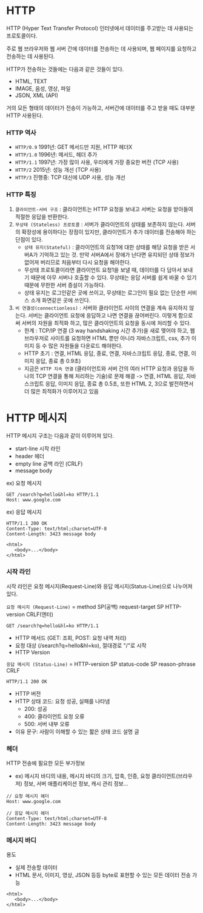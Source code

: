 # HTTP
HTTP (Hyper Text Transfer Protocol) 인터넷에서 데이터를 주고받는 데 사용되는 프로토콜이다.

주로 웹 브라우저와 웹 서버 간에 데이터를 전송하는 데 사용되며, 웹 페이지를 요청하고 전송하는 데 사용된다.

HTTP가 전송하는 것들에는 다음과 같은 것들이 있다.
- HTML, TEXT
- IMAGE, 음성, 영상, 파일
- JSON, XML (API)

거의 모든 형태의 데이터가 전송이 가능하고, 서버간에 데이터를 주고 받을 때도 대부분 HTTP 사용된다.

### HTTP 역사
- `HTTP/0.9` 1991년: GET 메서드만 지원, HTTP 헤더X
- `HTTP/1.0` 1996년: 메서드, 헤더 추가
- `HTTP/1.1` 1997년: 가장 많이 사용, 우리에게 가장 중요한 버전 (TCP 사용)
- `HTTP/2` 2015년: 성능 개선 (TCP 사용)
- `HTTP/3` 진행중: TCP 대신에 UDP 사용, 성능 개선

### HTTP 특징
1. `클라이언트-서버 구조` : 클라이언트는 HTTP 요청을 보내고 서버는 요청을 받아들여 적절한 응답을 반환한다.
2. `무상태 (Stateless) 프로토콜` : 서버가 클라이언트의 상태를 보존하지 않는다. 서버의 확장성에 용이하다는 장점이 있지만, 클라이언트가 추가 데이터를 전송해야 하는 단점이 있다.
   - `상태 유지(Stateful)` : 클라이언트의 요청1에 대한 상태를 해당 요청을 받은 서버A가 기억하고 있는 것. 만약 서버A에서 장애가 난다면 유지되던 상태 정보가 없어져 버리므로 처음부터 다시 요청을 해야한다.
   - 무상태 프로토콜이라면 클라이언트 요청1을 보낼 때, 데이터를 다 담아서 보내기 때문에 아무 서버나 호출할 수 있다. 무상태는 응답 서버를 쉽게 바꿀 수 있기 때문에 무한한 서버 증설이 가능하다.
   - 상태 유지는 로그인같은 곳에 쓰이고, 무상태는 로그인이 필요 없는 단순한 서비스 소개 화면같은 곳에 쓰인다.
3. `비 연결성(connectionless)` : 서버와 클라이언트 사이의 연결을 계속 유지하지 않는다. 서버는 클라이언트 요청에 응답하고 나면 연결을 끊어버린다. 이렇게 함으로써 서버의 자원을 최적화 하고, 많은 클라이언트의 요청을 동시에 처리할 수 있다.
   - 한계 : TCP/IP 연결 (3 way handshaking 시간 추가)을 새로 맺어야 하고, 웹 브라우저로 사이트를 요청하면 HTML 뿐만 아니라 자바스크립트, css, 추가 이미지 등 수 많은 자원들을 다운로드 해야한다.
   - HTTP 초기 : 연결, HTML 응답, 종료, 연결, 자바스크립트 응답, 종료, 연결, 이미지 응답, 종료 총 0.9초)
   - 지금은 `HTTP 지속 연결` (클라이언트와 서버 간의 여러 HTTP 요청과 응답을 하나의 TCP 연결을 통해 처리하는 기술)로 문제 해결 -> 연결, HTML 응답, 자바스크립트 응답, 이미지 응답, 종료 총 0.5초, 또한 HTML 2, 3으로 발전하면서 더 많은 최적화가 이루어지고 있음
  
# HTTP 메시지
HTTP 메시지 구조는 다음과 같이 이루어져 있다.
- start-line 시작 라인
- header 헤더
- empty line 공백 라인 (CRLF)
- message body

ex) 요청 메시지
```
GET /search?q=hello&hl=ko HTTP/1.1
Host: www.google.com

 ```

ex) 응답 메시지
```
HTTP/1.1 200 OK
Content-Type: text/html;charset=UTF-8
Content-Length: 3423 message body

<html>
   <body>...</body>
</html>
```

### 시작 라인
시작 라인은 요청 메시지(Request-Line)와 응답 메시지(Status-Line)으로 나누어져 있다.

`요청 메시지 (Request-Line)` = method SP(공백) request-target SP HTTP-version CRLF(엔터)
```
GET /search?q=hello&hl=ko HTTP/1.1
```
- HTTP 메서드 (GET: 조회, POST: 요청 내역 처리)
- 요청 대상 (/search?q=hello&hl=ko), 절대경로 "/"로 시작
- HTTP Version

`응답 메시지 (Status-Line)` = HTTP-version SP status-code SP reason-phrase CRLF
```
HTTP/1.1 200 OK
```
- HTTP 버전
- HTTP 상태 코드: 요청 성공, 실패를 나타냄
   - 200: 성공
   - 400: 클라이언트 요청 오류
   - 500: 서버 내부 오류
- 이유 문구: 사람이 이해할 수 있는 짧은 상태 코드 설명 글

### 헤더
HTTP 전송에 필요한 모든 부가정보
- ex) 메시지 바디의 내용, 메시지 바디의 크기, 압축, 인증, 요청 클라이언트(브라우저) 정보, 서버 애플리케이션 정보, 캐시 관리 정보...
```
// 요청 메시지 헤더
Host: www.google.com

// 응답 메시지 헤더
Content-Type: text/html;charset=UTF-8
Content-Length: 3423 message body
```

### 메시지 바디
용도
- 실제 전송할 데이터
- HTML 문서, 이미지, 영상, JSON 등등 byte로 표현할 수 있는 모든 데이터 전송 가능
```
<html>
   <body>...</body>
</html>
```
